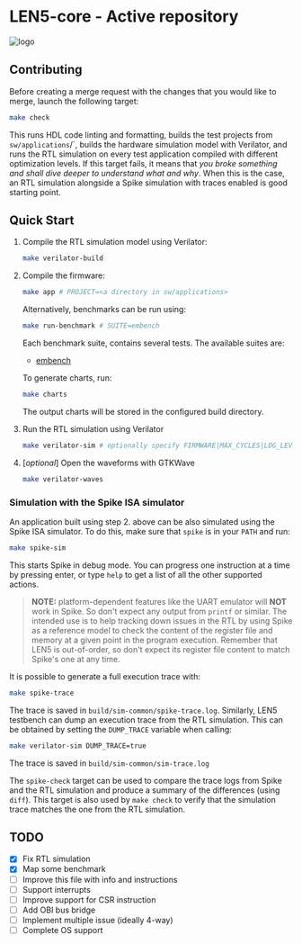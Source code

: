 # LEN5-core - Active repository
![logo](/doc/logo/len5-logo-full.png)

## Contributing
Before creating a merge request with the changes that you would like to merge, launch the following target:
```bash
make check
```
This runs HDL code linting and formatting, builds the test projects from `sw/applications`/`, builds the hardware simulation model with Verilator, and runs the RTL simulation on every test application compiled with different optimization levels. If this target fails, it means that _you broke something and shall dive deeper to understand what and why_. When this is the case, an RTL simulation alongside a Spike simulation with traces enabled is good starting point.

## Quick Start
1. Compile the RTL simulation model using Verilator:
   ```bash
   make verilator-build
   ```
2. Compile the firmware:
   ```bash
   make app # PROJECT=<a directory in sw/applications>
   ```
   Alternatively, benchmarks can be run using:
   ```bash
   make run-benchmark # SUITE=embench
   ```
   Each benchmark suite, contains several tests. The available suites are:
      - [embench](https://www.embench.org/)
   
   To generate charts, run:
   ```bash
   make charts
   ```
   The output charts will be stored in the configured build directory.


3. Run the RTL simulation using Verilator
   ```bash
   make verilator-sim # optionally specify FIRMWARE|MAX_CYCLES|LOG_LEVEL|DUMP_WAVES|TRACE_WAVES
   ```
4. [*optional*] Open the waveforms with GTKWave
   ```bash
   make verilator-waves
   ```

### Simulation with the Spike ISA simulator
An application built using step 2. above can be also simulated using the Spike ISA simulator. To do this, make sure that `spike` is in your `PATH` and run:
```bash
make spike-sim
```
This starts Spike in debug mode. You can progress one instruction at a time by pressing enter, or type `help` to get a list of all the other supported actions.
> **NOTE:** platform-dependent features like the UART emulator will **NOT** work in Spike. So don't expect any output from `printf` or similar. The intended use is to help tracking down issues in the RTL by using Spike as a reference model to check the content of the register file and memory at a given point in the program execution. Remember that LEN5 is out-of-order, so don't expect its register file content to match Spike's one at any time.

It is possible to generate a full execution trace with:
```bash
make spike-trace
```
The trace is saved in `build/sim-common/spike-trace.log`.
Similarly, LEN5 testbench can dump an execution trace from the RTL simulation. This can be obtained by setting the `DUMP_TRACE` variable when calling:
```bash
make verilator-sim DUMP_TRACE=true
```
The trace is saved in `build/sim-common/sim-trace.log`

The `spike-check` target can be used to compare the trace logs from Spike and the RTL simulation and produce a summary of the differences (using `diff`). This target is also used by `make check` to verify that the simulation trace matches the one from the RTL simulation.

## TODO
- [x] Fix RTL simulation
- [x] Map some benchmark
- [ ] Improve this file with info and instructions
- [ ] Support interrupts
- [ ] Improve support for CSR instruction
- [ ] Add OBI bus bridge
- [ ] Implement multiple issue (ideally 4-way)
- [ ] Complete OS support
